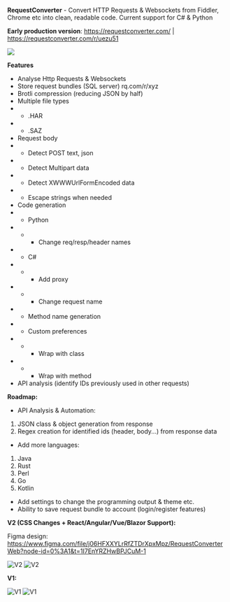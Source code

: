 **RequestConverter** - Convert HTTP Requests & Websockets from Fiddler, Chrome etc into clean, readable code. Current support for C# & Python

**Early production version**: https://requestconverter.com/ | https://requestconverter.com/r/uezu51

![](https://i.imgur.com/QVaNUqY.png)

**Features**

* Analyse Http Requests & Websockets
* Store request bundles (SQL server) rq.com/r/xyz
* Brotli compression (reducing JSON by half)
* Multiple file types
* * .HAR
* * .SAZ
* Request body
* * Detect POST text, json
* * Detect Multipart data
* * Detect XWWWUrlFormEncoded data
* * Escape strings when needed
* Code generation
* * Python
* * * Change req/resp/header names
* * C#
* * * Add proxy
* * * Change request name
* * Method name generation
* * Custom preferences
* * * Wrap with class
* * * Wrap with method
* API analysis (identify IDs previously used in other requests)

**Roadmap:**

- API Analysis & Automation: 
1. JSON class & object generation from response
2. Regex creation for identified ids (header, body...) from response data
- Add more languages:
1. Java
2. Rust
3. Perl
4. Go
5. Kotlin
- Add settings to change the programming output & theme etc.
- Ability to save request bundle to account (login/register features)

**V2 (CSS Changes + React/Angular/Vue/Blazor Support):**

Figma design: https://www.figma.com/file/j06HFXXYLrRfZTDrXpxMpz/RequestConverterWeb?node-id=0%3A1&t=1I7EnYRZHwBPJCuM-1

![V2](https://i.imgur.com/ef7u3T7.png)
![V2](https://i.imgur.com/rBxRGaT.png)

**V1:**

![V1](https://i.imgur.com/qhNUIOb.png)
![V1](https://i.imgur.com/GOC3fS5.png)
